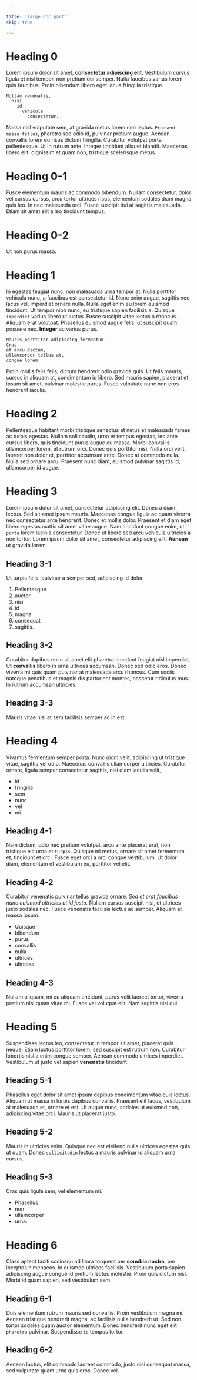 ```yaml
---

title: 'large doc part'
skip: true

---
```



# Heading 0

Lorem ipsum dolor sit amet, __consectetur adipiscing elit__. Vestibulum cursus ligula et nisl tempor, non pretium dui semper. Nulla faucibus varius lorem quis faucibus. Proin bibendum libero eget lacus fringilla tristique. 

```
Nullam venenatis, 
  nisi
    id
      vehicula 
        consectetur.
```

Nassa nisl vulputate sem, at gravida metus lorem non lectus. `Praesent massa tellus`, pharetra sed odio id, pulvinar pretium augue. Aenean convallis lorem eu risus dictum fringilla. Curabitur volutpat porta pellentesque. Ut in rutrum ante. Integer tincidunt aliquet blandit. Maecenas libero elit, dignissim et quam non, tristique scelerisque metus. 


# Heading 0-1

Fusce elementum mauris ac commodo bibendum. Nullam consectetur, dolor vel cursus cursus, arcu tortor ultrices risus, elementum sodales diam magna quis leo. In nec malesuada orci. Fusce suscipit dui at sagittis malesuada. Etiam sit amet elit a leo tincidunt tempus. 


# Heading 0-2

Ut non purus massa.


# Heading 1

In egestas feugiat nunc, non malesuada urna tempor at. Nulla porttitor vehicula nunc, a faucibus est consectetur id. Nunc enim augue, sagittis nec lacus vel, imperdiet ornare nulla. Nulla eget enim eu lorem euismod tincidunt. Ut tempor nibh nunc, eu tristique sapien facilisis a. Quisque `imperdiet` varius libero ut luctus. Fusce suscipit vitae lectus a rhoncus. Aliquam erat volutpat. Phasellus euismod augue felis, ut suscipit quam posuere nec. __Integer__ ac varius purus. 

```
Mauris porttitor adipiscing fermentum. 
Cras 
at arcu dictum, 
ullamcorper tellus at, 
congue lorem. 
```

Proin mollis felis felis, dictum hendrerit odio gravida quis. Ut felis mauris, cursus in aliquam at, condimentum id libero. Sed mauris sapien, placerat et ipsum sit amet, pulvinar molestie purus. Fusce vulputate nunc non eros hendrerit iaculis.


# Heading 2

Pellentesque habitant morbi tristique senectus et netus et malesuada fames ac turpis egestas. Nullam sollicitudin, urna et tempus egestas, leo ante cursus libero, quis tincidunt purus augue eu massa. Morbi convallis ullamcorper lorem, et rutrum orci. Donec quis porttitor nisi. Nulla orci velit, laoreet non dolor et, porttitor accumsan ante. Donec at commodo nulla. Nulla sed ornare arcu. Praesent nunc diam, euismod pulvinar sagittis id, ullamcorper id augue.


# Heading 3

Lorem ipsum dolor sit amet, consectetur adipiscing elit. Donec a diam lectus. Sed sit amet ipsum mauris. Maecenas congue ligula ac quam viverra nec consectetur ante hendrerit. Donec et mollis dolor. Praesent et diam eget libero egestas mattis sit amet vitae augue. Nam tincidunt congue enim, ut `porta` lorem lacinia consectetur. Donec ut libero sed arcu vehicula ultricies a non tortor. Lorem ipsum dolor sit amet, consectetur adipiscing elit. __Aenean__ ut gravida lorem. 

## Heading 3-1

Ut turpis felis, pulvinar a semper sed, adipiscing id dolor. 

1. Pellentesque
2. auctor
3. nisi
4. id
5. magna
6. consequat
7. sagittis. 

## Heading 3-2

Curabitur dapibus enim sit amet elit pharetra tincidunt feugiat nisl imperdiet. Ut __convallis__ libero in urna ultrices accumsan. Donec sed odio eros. Donec viverra mi quis quam pulvinar at malesuada arcu rhoncus. Cum sociis natoque penatibus et magnis dis parturient montes, nascetur ridiculus mus. In rutrum accumsan ultricies. 

## Heading 3-3

Mauris vitae nisi at sem facilisis semper ac in est.


# Heading 4

Vivamus fermentum semper porta. Nunc _diam_ velit, adipiscing ut tristique vitae, sagittis vel odio. Maecenas convallis ullamcorper ultricies. Curabitur ornare, ligula semper consectetur sagittis, nisi diam iaculis velit, 

*   id
*   fringilla
*   sem
*   nunc
*   vel
*   mi. 

## Heading 4-1

Nam dictum, odio nec pretium volutpat, arcu ante placerat erat, non tristique elit urna et `turpis`. Quisque mi metus, ornare sit amet fermentum et, tincidunt et orci. Fusce eget orci a orci congue vestibulum. Ut dolor diam, elementum et vestibulum eu, porttitor vel elit. 

## Heading 4-2

Curabitur venenatis pulvinar tellus gravida ornare. _Sed et erat faucibus nunc euismod ultricies ut id justo._ Nullam cursus suscipit nisi, et ultrices justo sodales nec. Fusce venenatis facilisis lectus ac semper. Aliquam at massa ipsum. 

*   Quisque
*   bibendum
*   purus
*   convallis
*   nulla
*   ultrices
*   ultricies. 

## Heading 4-3

Nullam aliquam, mi eu aliquam tincidunt, purus velit laoreet tortor, viverra pretium nisi quam vitae mi. Fusce vel volutpat elit. Nam sagittis nisi dui.


# Heading 5

Suspendisse lectus leo, consectetur in tempor sit amet, placerat quis neque. Etiam luctus porttitor lorem, sed suscipit est rutrum non. Curabitur lobortis nisl a enim congue semper. Aenean commodo ultrices imperdiet. Vestibulum ut justo vel sapien __venenatis__ tincidunt. 

## Heading 5-1

Phasellus eget dolor sit amet ipsum dapibus condimentum vitae quis lectus. Aliquam ut massa in turpis dapibus convallis. Praesent elit lacus, vestibulum at malesuada et, ornare et est. Ut augue nunc, sodales ut euismod non, adipiscing vitae orci. Mauris ut placerat justo. 

## Heading 5-2

Mauris in ultricies enim. Quisque nec est eleifend nulla ultrices egestas quis ut quam. Donec `sollicitudin` lectus a mauris pulvinar id aliquam urna cursus. 

## Heading 5-3

Cras quis ligula sem, vel elementum mi. 

*   Phasellus
*   non
*   ullamcorper
*   urna.


# Heading 6

Class aptent taciti sociosqu ad litora torquent per __conubia nostra__, per inceptos himenaeos. In euismod ultrices facilisis. Vestibulum porta sapien adipiscing augue congue id pretium lectus molestie. Proin quis dictum nisl. Morbi id quam sapien, sed vestibulum sem. 

## Heading 6-1

Duis elementum rutrum mauris sed convallis. Proin vestibulum magna mi. Aenean tristique hendrerit magna, ac facilisis nulla hendrerit ut. Sed non tortor sodales quam auctor elementum. Donec hendrerit nunc eget elit `pharetra` pulvinar. Suspendisse `id` tempus tortor. 

## Heading 6-2

Aenean luctus, elit commodo laoreet commodo, justo nisi consequat massa, sed vulputate quam urna quis eros. Donec vel.